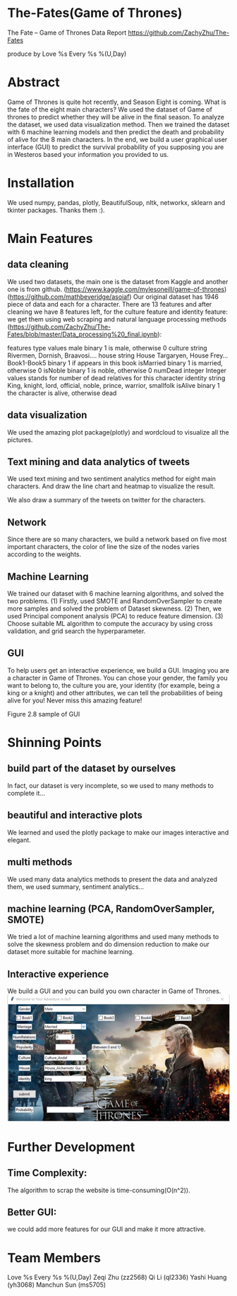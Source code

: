 # The-Fates(Game of Thrones)
The Fate – Game of Thrones
Data Report
https://github.com/ZachyZhu/The-Fates

produce by 
Love %s Every %s %(U,Day)

 




# Abstract
Game of Thrones is quite hot recently, and Season Eight is coming. What is the fate of the eight main characters? We used the dataset of Game of thrones to predict whether they will be alive in the final season. To analyze the dataset, we used data visualization method. Then we trained the dataset with 6 machine learning models and then predict the death and probability of alive for the 8 main characters. In the end, we build a user graphical user interface (GUI) to predict the survival probability of you supposing you are in Westeros based your information you provided to us.


# Installation
We used numpy, pandas, plotly, BeautifulSoup, nltk, networkx, sklearn and tkinter packages.
Thanks them :).


# Main Features
## data cleaning
We used two datasets, the main one is the dataset from Kaggle and another one is from github. (https://www.kaggle.com/mylesoneill/game-of-thrones) 
(https://github.com/mathbeveridge/asoiaf)
Our original dataset has 1946 piece of data and each for a character. There are 13 features and after cleaning we have 8 features left, for the culture feature and identity feature: we get them using web scraping and natural language processing methods 
(https://github.com/ZachyZhu/The-Fates/blob/master/Data_processing%20_final.ipynb):

features	type	values
male	binary	1 is male, otherwise 0
culture	string	Rivermen, Dornish, Braavosi….
house	string	House Targaryen, House Frey…
Book1-Book5	binary	1 if appears in this book
isMarried	binary	1 is married, otherwise 0
isNoble	binary	1 is noble, otherwise 0
numDead	integer	Integer values stands for number of dead relatives for this character
identity	string	King, knight, lord, official, noble, prince, warrior, smallfolk
isAlive	binary	1 the character is alive, otherwise dead













##  data visualization
We used the amazing plot package(plotly) and wordcloud to visualize all the pictures.
         
                    
## Text mining and data analytics of tweets
We used text mining and two sentiment analytics method for eight main characters. And draw the line chart and heatmap to visualize the result. 
        

We also draw a summary of the tweets on twitter for the characters.

## Network
Since there are so many characters, we build a network based on five most important characters, the color of line the size of the nodes varies according to the weights.

                      


## Machine Learning
We trained our dataset with 6 machine learning algorithms, and solved the two problems.
(1) Firstly, used SMOTE and RandomOverSampler to create more samples and solved the problem of Dataset skewness.
(2) Then, we used Principal component analysis (PCA) to reduce feature dimension.
(3) Choose suitable ML algorithm to compute the accuracy by using cross validation, and grid search the hyperparameter.



## GUI
To help users get an interactive experience, we build a GUI. Imaging you are a character in Game of Thrones. You can chose your gender, the family you want to belong to, the culture you are, your identity (for example, being a king or a knight) and other attributes, we can tell the probabilities of being alive for you! Never miss this amazing feature!
 
Figure 2.8 sample of GUI

# Shinning Points
## build part of the dataset by ourselves
In fact, our dataset is very incomplete, so we used to many methods to complete it…
## beautiful and interactive plots
We learned and used the plotly package to make our images interactive and elegant.
## multi methods
We used many data analytics methods to present the data and analyzed them, we used summary, sentiment analytics…
## machine learning (PCA, RandomOverSampler, SMOTE)
We tried a lot of machine learning algorithms and used many methods to solve the skewness problem and do dimension reduction to make our dataset more suitable for machine learning.
## Interactive experience
We build a GUI and you can build you own character in Game of Thrones.
![](https://github.com/ZachyZhu/The-Fates/blob/master/Game%20of%20Thrones%20GUI.jpg)

# Further Development
## Time Complexity: 
The algorithm to scrap the website is time-consuming(O(n^2)).
## Better GUI: 
we could add more features for our GUI and make it more attractive.


# Team Members
Love %s Every %s %(U,Day)
Zeqi Zhu (zz2568)
Qi Li (ql2336)
Yashi Huang (yh3068)
Manchun Sun (ms5705)

